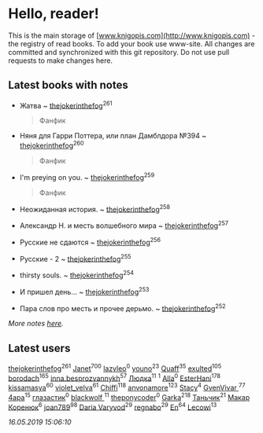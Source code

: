 # Hello, reader!
This is the main storage of [www.knigopis.com](http://www.knigopis.com) - the registry of read books.
To add your book use www-site. All changes are committed and synchronized with this git repository.
Do not use pull requests to make changes here.


## Latest books with notes
* Жатва ~ [thejokerinthefog](users/317/317244423-vkontakte)<sup>261</sup>
    > Фанфик

* Няня для Гарри Поттера, или план Дамблдора №394 ~ [thejokerinthefog](users/317/317244423-vkontakte)<sup>260</sup>
    > Фанфик

* I'm preying on you. ~ [thejokerinthefog](users/317/317244423-vkontakte)<sup>259</sup>
    > Фанфик

* Неожиданная история. ~ [thejokerinthefog](users/317/317244423-vkontakte)<sup>258</sup>

* Александр Н. и месть волшебного мира ~ [thejokerinthefog](users/317/317244423-vkontakte)<sup>257</sup>

* Русские не сдаются ~ [thejokerinthefog](users/317/317244423-vkontakte)<sup>256</sup>

* Русские - 2 ~ [thejokerinthefog](users/317/317244423-vkontakte)<sup>255</sup>

* thirsty souls. ~ [thejokerinthefog](users/317/317244423-vkontakte)<sup>254</sup>

* И пришел день... ~ [thejokerinthefog](users/317/317244423-vkontakte)<sup>253</sup>

* Пара слов про месть и прочее дерьмо. ~ [thejokerinthefog](users/317/317244423-vkontakte)<sup>252</sup>


_More notes [here](latest_books_with_notes.md)._


## Latest users
[thejokerinthefog](users/317/317244423-vkontakte)<sup>261</sup> 
[Janet](users/108/108113656204404967440-google)<sup>700</sup> 
[lazyleo](users/116/116845519572391639637-google)<sup>0</sup> 
[youno](users/302/302928912-vkontakte)<sup>23</sup> 
[Quaff](users/122/12267158-vkontakte)<sup>35</sup> 
[exulted](users/100/100599204551896265722-google)<sup>105</sup> 
[borodach](users/157/15706320-vkontakte)<sup>165</sup> 
[inna.besprozvannykh](users/733/73323849-yandex)<sup>57</sup> 
[Людка](users/111/111038749-vkontakte)<sup>11</sup> 
[](users/114/114792281744850455512-google)<sup>1</sup> 
[Alla](users/103/103352250712959229257-google)<sup>0</sup> 
[EsterHani](users/305/30558181-vkontakte)<sup>178</sup> 
[kissamasya](users/684/68439978-vkontakte)<sup>60</sup> 
[violet_velva](users/116/116961712580551399099-google)<sup>61</sup> 
[Chiffi](users/105/105831994080785626680-google)<sup>118</sup> 
[anvonamore](users/595/5957175-vkontakte)<sup>123</sup> 
[Stacy](users/309/30902475-vkontakte)<sup>4</sup> 
[GvenVivar ](users/158/158266434925901-facebook)<sup>77</sup> 
[4apa](users/117/117392596378069249667-google)<sup>15</sup> 
[глазастик](users/115/115257673890455357280-google)<sup>0</sup> 
[blackwolf ](users/236/236639644-vkontakte)<sup>11</sup> 
[theponycoder](users/195/195144442-vkontakte)<sup>0</sup> 
[Garka](users/115/115753719718250012620-google)<sup>218</sup> 
[Таньчик](users/209/2096581563762610-facebook)<sup>21</sup> 
[Макар Коренюк](users/126/126368737-vkontakte)<sup>6</sup> 
[joan789](users/240/2401650-vkontakte)<sup>98</sup> 
[Daria Varyvod](users/829/829893410524253-facebook)<sup>29</sup> 
[regnabo](users/870/870059322-yandex)<sup>29</sup> 
[En](users/333/333646551-vkontakte)<sup>64</sup> 
[Lecowi](users/521/521873425-vkontakte)<sup>13</sup> 


_16.05.2019 15:06:10_
